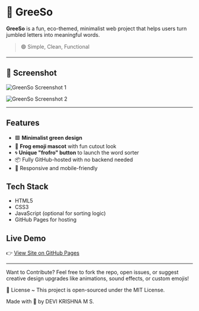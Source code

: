 # 🐸 GreeSo

**GreeSo** is a fun, eco-themed, minimalist web project that helps users turn jumbled letters into meaningful words.

> 🟢 Simple, Clean, Functional 

---

## 📸 Screenshot

![GreenSo Screenshot 1](https://github.com/user-attachments/assets/9de74c3d-40cf-4149-8dac-e8fde1f7eaa4)

![GreenSo Screenshot 2](https://github.com/user-attachments/assets/8a867222-79a3-4b87-95ae-33e2ff8bbb1d)

---

## Features

- 🟩 **Minimalist green design**
- 🐸 **Frog emoji mascot** with fun cutout look
- 🌀 **Unique "frofro" button** to launch the word sorter
- 📦 Fully GitHub-hosted with no backend needed
- 📱 Responsive and mobile-friendly



## Tech Stack

- HTML5
- CSS3
- JavaScript (optional for sorting logic)
- GitHub Pages for hosting



## Live Demo

👉 [View Site on GitHub Pages](https://dkx05.github.io/GreeSo/)


---
Want to Contribute?
Feel free to fork the repo, open issues, or suggest creative design upgrades like animations, sound effects, or custom emojis!

📜 License ~ 
This project is open-sourced under the MIT License.


Made with 💚 by DEVI KRISHNA M S.




